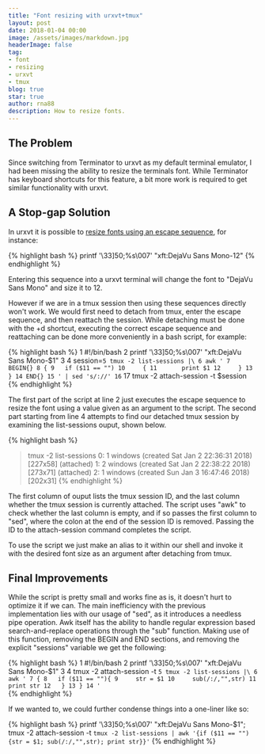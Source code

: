 ```yaml
---
title: "Font resizing with urxvt+tmux"
layout: post
date: 2018-01-04 00:00
image: /assets/images/markdown.jpg
headerImage: false
tag:
- font
- resizing
- urxvt
- tmux
blog: true
star: true
author: rna88
description: How to resize fonts.
---
```


## The Problem
Since switching from Terminator to urxvt as my default terminal emulator, I had been missing the ability to resize the terminals font. While Terminator has keyboard shortcuts for this feature, a bit more work is required to get similar functionality with urxvt.

## A Stop-gap Solution 
In urxvt it is possible to [resize fonts using an escape sequence](https://man.cx/urxvt(1)#heading12), for instance:

{% highlight bash %}
printf '\33]50;%s\007' "xft:DejaVu Sans Mono-12"
{% endhighlight %}

Entering this sequence into a urxvt terminal will change the font to "DejaVu Sans Mono" and size it to 12.  

However if we are in a tmux session then using these sequences directly won't work. We would first need to detach from tmux, enter the escape sequence, and then reattach the session. While detaching must be done with the <tmux prefix>+d shortcut, executing the correct escape sequence and reattaching can be done more conveniently in a bash script, for example:

{% highlight bash %}
  1 #!/bin/bash
  2 printf '\33]50;%s\007' "xft:DejaVu Sans Mono-$1"
  3 
  4 session=`
  5 tmux -2 list-sessions |\
  6 awk '
  7 BEGIN{}
  8 {
  9   if ($11 == "")
 10     {
 11       print $1
 12     }
 13 }
 14 END{}
 15 ' | sed 's/://'
 16 `
 17 tmux -2 attach-session -t $session
{% endhighlight %}

The first part of the script at line 2 just executes the escape sequence to resize the font using a value given as an argument to the script. The second part starting from line 4 attempts to find our detached tmux session by examining the list-sessions ouput, shown below. 

{% highlight bash %}
> tmux -2 list-sessions
0: 1 windows (created Sat Jan  2 22:36:31 2018) [227x58] (attached)
1: 2 windows (created Sat Jan  2 22:38:22 2018) [273x71] (attached)
2: 1 windows (created Sun Jan  3 16:47:46 2018) [202x31]
{% endhighlight %}

The first column of ouput lists the tmux session ID, and the last column whether the tmux session is currently attached. The script uses "awk" to check whether the last column is empty, and if so passes the first column to "sed", where the colon at the end of the session ID is removed. Passing the ID to the attach-session command completes the script.

To use the script we just make an alias to it within our shell and invoke it with the desired font size as an argument after detaching from tmux.

## Final Improvements

While the script is pretty small and works fine as is, it doesn't hurt to optimize it if we can. The main inefficiency with the previous implementation lies with our usage of "sed", as it introduces a needless pipe operation. Awk itself has the ability to handle regular expression based search-and-replace operations through the "sub" function. Making use of this function, removing the BEGIN and END sections, and removing the explicit "sessions" variable we get the following:


{% highlight bash %}
  1 #!/bin/bash
  2 printf '\33]50;%s\007' "xft:DejaVu Sans Mono-$1"
  3 
  4 tmux -2 attach-session -t `
  5 tmux -2 list-sessions |\
  6 awk '
  7 {
  8   if ($11 == ""){
  9     str = $1
 10     sub(/:/,"",str)
 11     print str
 12   }
 13 }
 14 ' `   
{% endhighlight %}

If we wanted to, we could further condense things into a one-liner like so:

{% highlight bash %}
printf '\33]50;%s\007' "xft:DejaVu Sans Mono-$1"; tmux -2 attach-session -t `tmux -2 list-sessions | awk '{if ($11 == ""){str = $1; sub(/:/,"",str); print str}}'`
{% endhighlight %}
